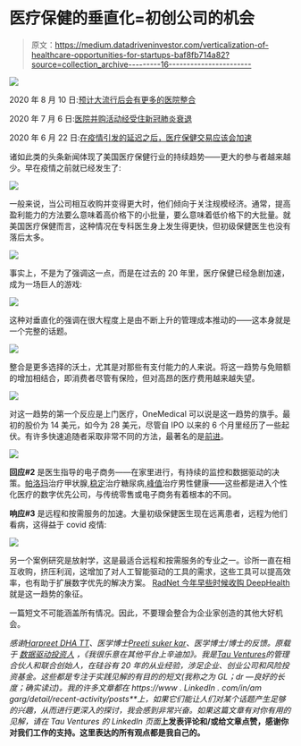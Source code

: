 # 医疗保健的垂直化=初创公司的机会

> 原文：<https://medium.datadriveninvestor.com/verticalization-of-healthcare-opportunities-for-startups-baf8fb714a82?source=collection_archive---------16----------------------->

![](img/732de868f66d6ceba468fa0cc244c44f.png)

2020 年 8 月 10 日:[预计大流行后会有更多的医院整合](https://www.hfma.org/topics/news/2020/08/more-hospital-consolidation-is-expected-post-pandemic.html)

2020 年 7 月 6 日:[医院并购活动经受住新冠肺炎衰退](https://revcycleintelligence.com/news/hospital-merger-and-acquisition-activity-withstands-covid-19-slump)

2020 年 6 月 22 日:[在疫情引发的延迟之后，医疗保健交易应该会加速](https://www.modernhealthcare.com/mergers-acquisitions/after-pandemic-induced-delays-healthcare-deals-should-speed-up)

诸如此类的头条新闻体现了美国医疗保健行业的持续趋势——更大的参与者越来越少。早在疫情之前就已经发生了:

![](img/832c6d55cf3f7884fa460ebde36e45e2.png)

一般来说，当公司相互收购并变得更大时，他们倾向于关注规模经济。通常，提高盈利能力的方法要么意味着高价格下的小批量，要么意味着低价格下的大批量。就美国医疗保健而言，这种情况在专科医生身上发生得更快，但初级保健医生也没有落后太多。

![](img/48437bd98edd229145a5ddfb2c28533c.png)

事实上，不是为了强调这一点，而是在过去的 20 年里，医疗保健已经急剧加速，成为一场巨人的游戏:

![](img/e4b1b73fe564e224d6f940abc5b4662b.png)

这种对垂直化的强调在很大程度上是由不断上升的管理成本推动的——这本身就是一个完整的话题。

![](img/d5ad0fa9e5ac5f57973c762e1b06a2e2.png)

整合是更多选择的沃土，尤其是对那些有支付能力的人来说。将这一趋势与免赔额的增加相结合，即消费者尽管有保险，但对高昂的医疗费用越来越失望。

![](img/6fddeb3f7b61f64a1bb275f702c6924a.png)

对这一趋势的第一个反应是上门医疗，OneMedical 可以说是这一趋势的旗手。最初的股价为 14 美元，如今为 28 美元，尽管自 IPO 以来的 6 个月里经历了一些起伏。有许多快速追随者采取非常不同的方法，最著名的是[前进](https://goforward.com/)。

![](img/5f8885c87a178b1ccbe0965818aed025.png)

**回应#2** 是医生指导的电子商务——在家里进行，有持续的监控和数据驱动的决策。[帕洛玛](https://www.palomahealth.com/)治疗甲状腺,[稳定](https://steady.health/)治疗糖尿病,[峰值](https://www.getpeaktoday.com/)治疗男性健康——这些都是进入个性化医疗的数字优先公司，与传统零售或电子商务有着根本的不同。

**响应#3** 是远程和按需服务的加速。大量初级保健医生现在远离患者，远程为他们看病，这得益于 covid 疫情:

![](img/2a9a7fc683417399717deb8b4516761e.png)

另一个案例研究是放射学，这是最适合远程和按需服务的专业之一。诊所一直在相互收购，挤压利润，这增加了对人工智能驱动的工具的需求，这些工具可以提高效率，也有助于扩展数字优先的解决方案。 [RadNet 今年早些时候收购 DeepHealth](https://www.globenewswire.com/news-release/2020/03/11/1998565/0/en/RadNet-to-Acquire-DeepHealth-Inc-Expanding-its-Efforts-in-Artificial-Intelligence.html) 就是这一趋势的象征。

一篇短文不可能涵盖所有情况。因此，不要理会整合为企业家创造的其他大好机会。

*感谢*[*Harpreet DHA TT*](https://www.linkedin.com/in/harpreet-dhatt-md-0a980b90/)*、医学博士*[*Preeti suker kar*](https://www.linkedin.com/in/preeti-sukerkar-m-d-ph-d-763794b/)*、医学博士/博士的反馈。原载于* [*数据驱动投资人*](https://www.datadriveninvestor.com/2020/10/18/verticalization-of-healthcare-opportunities-for-startups/) *，《我很乐意在其他平台上辛迪加》。我是*[*Tau Ventures*](https://www.linkedin.com/pulse/announcing-tau-ventures-amit-garg/)*的管理合伙人和联合创始人，在硅谷有 20 年的从业经验，涉足企业、创业公司和风险投资基金。这些都是专注于实践见解的有目的的短文(我称之为 GL；dr —良好的长度；确实读过)。我的许多文章都在 https://www . LinkedIn . com/in/am garg/detail/recent-activity/posts**上，如果它们能让人们对某个话题产生足够的兴趣，从而进行更深入的探讨，我会感到非常兴奋。如果这篇文章有对你有用的见解，请在 Tau Ventures 的 LinkedIn 页面*[](https://www.linkedin.com/company/tauventures)**上发表评论和/或给文章点赞，感谢你对我们工作的支持。这里表达的所有观点都是我自己的。**